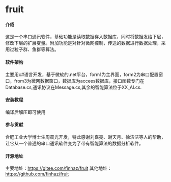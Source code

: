 # fruit

#### 介绍
这是一个串口通讯软件，基础功能是读取数据存入数据库，同时将数据发给下层，修改下层的扩展变量。附加功能是对针对微网控制，传送的数据进行数据处理，采用过粒子群、鱼群等算法。

#### 软件架构
主要用c#语言开发，基于微软的.net平台，form1为主界面，form2为串口配置窗口，from3为微网数据窗口，数据库为accees数据库，接口函数专门在Database.cs,通讯协议在Message.cs,其余的智能算法位于XX_AI.cs.

#### 安装教程

编译后解压即可使用

#### 参与贡献

合肥工业大学博士生周晨光开发，特此感谢刘嘉亮、谢天月、徐洁洁等人的帮助，让它从一个普通的串口通讯软件变为了带有智能算法的数据分析软件。

#### 开源地址
主要地址：https://gitee.com/finhaz/fruit
其他地址：https://github.com/finhaz/fruit
